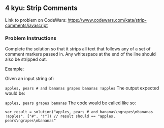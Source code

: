 ## 4 kyu: Strip Comments

Link to problem on CodeWars: https://www.codewars.com/kata/strip-comments/javascript

### Problem Instructions

Complete the solution so that it strips all text that follows any of a set of comment markers passed in. Any whitespace at the end of the line should also be stripped out.

Example:

Given an input string of:

``
apples, pears # and bananas
grapes
bananas !apples
``
The output expected would be:


``
apples, pears
grapes
bananas
``
The code would be called like so:

``
var result = solution("apples, pears # and bananas\ngrapes\nbananas !apples", ["#", "!"])
// result should == "apples, pears\ngrapes\nbananas"
``